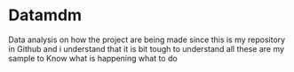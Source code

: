 # Datamdm
Data analysis on how the project are being made
since this is my repository in Github and i understand that it is bit tough to understand 
all these are my sample 
to Know what is happening 
what to do
